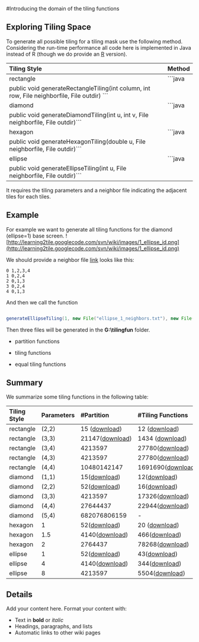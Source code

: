 #Introducing the domain of the tiling functions

## Exploring Tiling Space ##

To generate all possible tiling for a tiling mask use the following method. Considering the run-time performance all code here is implemented in Java instead of R (though we do provide an [R](http://www.r-project.org/) version).


|**Tiling Style**|**Method**|
|:---------------|:---------|
|rectangle| ```java
 public void generateRectangleTiling(int column, int row, File neighborfile, File outdir) ```|
|diamond| ```java
 public void generateDiamondTiling(int u, int v, File neighborfile, File outdir)```|
|hexagon| ```java
 public void generateHexagonTiling(double u, File neighborfile, File outdir)```|
|ellipse| ```java
 public void generateEllipseTiling(int u, File neighborfile, File outdir)```|

It requires the tiling parameters and a neighbor file indicating the adjacent tiles for each tiles.

## Example ##
For example we want to generate all tiling functions for the diamond (ellipse=1) base screen.
![http://learning2tile.googlecode.com/svn/wiki/images/1_ellipse_id.png](http://learning2tile.googlecode.com/svn/wiki/images/1_ellipse_id.png)

We should provide a neighbor file [link](http://learning2tile.googlecode.com/svn/wiki/tilingfuns/ellipse_1_neighbors.txt) looks like this:
```
0 1,2,3,4
1 0,2,4
2 0,1,3
3 0,2,4
4 0,1,3
```
And then we call the function
```java

generateEllipseTiling(1, new File("ellipse_1_neighbors.txt"), new File("G:\\tilingfun"))
```
Then three files will be generated in the **G:\tilingfun** folder.

  * partition functions

  * tiling functions

  * equal tiling functions


## Summary ##

We summarize some tiling functions in the following table:

|**Tiling Style**|**Parameters**|**#Partition**|**#Tiling Functions**|**#Equal Tiling**|**Neighbor File** |
|:---------------|:-------------|:-------------|:--------------------|:----------------|:-----------------|
|rectangle|(2,2)| 15 ([download](http://learning2tile.googlecode.com/svn/wiki/tilingfuns/rectangle_2x2_partition.txt))|12 ([download](http://learning2tile.googlecode.com/svn/wiki/tilingfuns/rectangle_2x2_tiling_fnctions.txt))|4 ([download](http://learning2tile.googlecode.com/svn/wiki/tilingfuns/rectangle_2x2_equal_tiling.txt))|([download](http://learning2tile.googlecode.com/svn/wiki/tilingfuns/rectangle_2x2.neighbors.txt))|
|rectangle|(3,3)| 21147([download](http://learning2tile.googlecode.com/svn/wiki/tilingfuns/rectangle_3x3_partition.txt))| 1434 ([download](http://learning2tile.googlecode.com/svn/wiki/tilingfuns/rectangle_3x3_tiling_fnctions.txt))| 12 ([download](http://learning2tile.googlecode.com/svn/wiki/tilingfuns/rectangle_3x3_equal_tiling.txt))|([download](http://learning2tile.googlecode.com/svn/wiki/tilingfuns/rectangle_3x4.neighbors.txt))|
|rectangle|(3,4)| 4213597| 27780([download](http://learning2tile.googlecode.com/svn/wiki/tilingfuns/rectangle_3x4_tiling_fnctions.txt))| 78 ([download](http://learning2tile.googlecode.com/svn/wiki/tilingfuns/rectangle_3x4_equal_tiling.txt))|([download](http://learning2tile.googlecode.com/svn/wiki/tilingfuns/rectangle_3x4.neighbors.txt))|
|rectangle|(4,3)| 4213597| 27780([download](http://learning2tile.googlecode.com/svn/wiki/tilingfuns/rectangle_4x3_tiling_fnctions.txt))| 78 ([download](http://learning2tile.googlecode.com/svn/wiki/tilingfuns/rectangle_4x3_equal_tiling.txt))|([download](http://learning2tile.googlecode.com/svn/wiki/tilingfuns/rectangle_4x3.neighbors.txt))|
|rectangle|(4,4)| 10480142147 | 1691690([download](http://learning2tile.googlecode.com/svn/wiki/tilingfuns/rectangle_4x4_tiling_fnctions.txt)) | 225([download](http://learning2tile.googlecode.com/svn/wiki/tilingfuns/rectangle_4x4_equal_tiling.txt))|([download](http://learning2tile.googlecode.com/svn/wiki/tilingfuns/rectangle_4x4.neighbors.txt))|
|diamond|(1,1)| 15([download](http://learning2tile.googlecode.com/svn/wiki/tilingfuns/diamond_1x1_partition.txt))| 12([download](http://learning2tile.googlecode.com/svn/wiki/tilingfuns/diamond_1x1_tiling_fnctions.txt))| 4([download](http://learning2tile.googlecode.com/svn/wiki/tilingfuns/diamond_1x1_equal_tiling.txt))|([download](http://learning2tile.googlecode.com/svn/wiki/tilingfuns/diamond_1x1_neighbors.txt))|
|diamond|(2,2)| 52([download](http://learning2tile.googlecode.com/svn/wiki/tilingfuns/diamond_2x2_partition.txt))| 16([download](http://learning2tile.googlecode.com/svn/wiki/tilingfuns/diamond_2x2_tiling_fnctions.txt))| 2([download](http://learning2tile.googlecode.com/svn/wiki/tilingfuns/diamond_2x2_equal_tiling.txt))|([download](http://learning2tile.googlecode.com/svn/wiki/tilingfuns/diamond_2x2_neighbors.txt))|
|diamond|(3,3)| 4213597| 17326([download](http://learning2tile.googlecode.com/svn/wiki/tilingfuns/diamond_3x3_tiling_fnctions.txt))| 23([download](http://learning2tile.googlecode.com/svn/wiki/tilingfuns/diamond_3x3_equal_tiling.txt))|([download](http://learning2tile.googlecode.com/svn/wiki/tilingfuns/diamond_3x3_neighbors.txt))|
|diamond|(4,4)| 27644437| 22944([download](http://learning2tile.googlecode.com/svn/wiki/tilingfuns/diamond_4x4_tiling_fnctions.txt))| 2([download](http://learning2tile.googlecode.com/svn/wiki/tilingfuns/diamond_4x4_equal_tiling.txt))|([download](http://learning2tile.googlecode.com/svn/wiki/tilingfuns/diamond_4x4_neighbors.txt))|
|diamond|(5,4)| 682076806159| -| 70([download](http://learning2tile.googlecode.com/svn/wiki/tilingfuns/diamond_5x4_equal_tiling.txt))|([download](http://learning2tile.googlecode.com/svn/wiki/tilingfuns/diamond_5x4_neighbors.txt))|
|hexagon|1 | 52([download](http://learning2tile.googlecode.com/svn/wiki/tilingfuns/hexagon_1_partition.txt))| 20 ([download](http://learning2tile.googlecode.com/svn/wiki/tilingfuns/hexagon_1_tiling_fnctions.txt))| 2([download](http://learning2tile.googlecode.com/svn/wiki/tilingfuns/hexagon_1_equal_tiling.txt))|([download](http://learning2tile.googlecode.com/svn/wiki/tilingfuns/hexagon_1_neighbors.txt))|
|hexagon|1.5| 4140([download](http://learning2tile.googlecode.com/svn/wiki/tilingfuns/hexagon_1.5_partition.txt))| 466([download](http://learning2tile.googlecode.com/svn/wiki/tilingfuns/hexagon_1.5_tiling_fnctions.txt))| 7([download](http://learning2tile.googlecode.com/svn/wiki/tilingfuns/hexagon_1.5_equal_tiling.txt))|([download](http://learning2tile.googlecode.com/svn/wiki/tilingfuns/hexagon_1.5_neighbors.txt))|
|hexagon|2 | 2764437| 78268([download](http://learning2tile.googlecode.com/svn/wiki/tilingfuns/hexagon_2.0_tiling_fnctions.txt))| 2([download](http://learning2tile.googlecode.com/svn/wiki/tilingfuns/hexagon_2.0_equal_tiling.txt))|([download](http://learning2tile.googlecode.com/svn/wiki/tilingfuns/hexagon_2_neighbors.txt))|
|ellipse|1 | 52([download](http://learning2tile.googlecode.com/svn/wiki/tilingfuns/ellipse1_partition.txt))| 43([download](http://learning2tile.googlecode.com/svn/wiki/tilingfuns/ellipse1_tiling_fnctions.txt))| 2([download](http://learning2tile.googlecode.com/svn/wiki/tilingfuns/ellipse1_equal_tiling.txt)) |([download](http://learning2tile.googlecode.com/svn/wiki/tilingfuns/ellipse_1_neighbors.txt))|
|ellipse|4 | 4140([download](http://learning2tile.googlecode.com/svn/wiki/tilingfuns/ellipse4_partition.txt))| 344([download](http://learning2tile.googlecode.com/svn/wiki/tilingfuns/ellipse4_tiling_fnctions.txt))| 5([download](http://learning2tile.googlecode.com/svn/wiki/tilingfuns/ellipse4_equal_tiling.txt)) |([download](http://learning2tile.googlecode.com/svn/wiki/tilingfuns/ellipse_4_neighbors.txt))|
|ellipse|8 | 4213597| 5504([download](http://learning2tile.googlecode.com/svn/wiki/tilingfuns/ellipse8_tiling_fnctions.txt))| 10([download](http://learning2tile.googlecode.com/svn/wiki/tilingfuns/ellipse8_equal_tiling.txt)) |([download](http://learning2tile.googlecode.com/svn/wiki/tilingfuns/ellipse_8_neighbors.txt))|



## Details ##

Add your content here.  Format your content with:
  * Text in **bold** or _italic_
  * Headings, paragraphs, and lists
  * Automatic links to other wiki pages